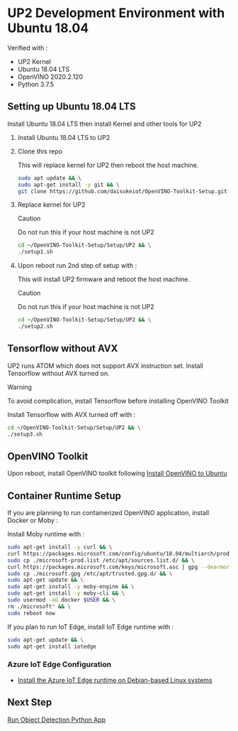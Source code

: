 # UP2 Development Environment with Ubuntu 18.04

Verified with :

- UP2 Kernel
- Ubuntu 18.04 LTS
- OpenVINO 2020.2.120
- Python 3.7.5

## Setting up Ubuntu 18.04 LTS

Install Ubuntu 18.04 LTS then install Kernel and other tools for UP2

1. Install Ubuntu 18.04 LTS to UP2

1. Clone this repo

    This will replace kernel for UP2 then reboot the host machine.

    ```bash
    sudo apt update && \
    sudo apt-get install -y git && \
    git clone https://github.com/daisukeiot/OpenVINO-Toolkit-Setup.git
    ```

1. Replace kernel for UP2

    > [!CAUTION]  
    > Do not run this if your host machine is not UP2

    ```bash
    cd ~/OpenVINO-Toolkit-Setup/Setup/UP2 && \
    ./setup1.sh
    ```

1. Upon reboot run 2nd step of setup with :

    This will install UP2 firmware and reboot the host machine.

    > [!CAUTION]  
    > Do not run this if your host machine is not UP2

    ```bash
    cd ~/OpenVINO-Toolkit-Setup/Setup/UP2 && \
    ./setup2.sh
    ```

## Tensorflow without AVX

UP2 runs ATOM which does not support AVX instruction set.  Install Tensorflow without AVX turned on.

> [!WARNING]  
> To avoid complication, install Tensorflow before installing OpenVINO Toolkit

Install Tensorflow with AVX turned off with :

```bash
cd ~/OpenVINO-Toolkit-Setup/Setup/UP2 && \
./setup3.sh
```

## OpenVINO Toolkit

Upon reboot, install OpenVINO toolkit following [Install OpenVINO to Ubuntu](../Ubuntu/README.md)

## Container Runtime Setup

If you are planning to run containerized OpenVINO application, install Docker or Moby :

Install Moby runtime with :

```bash
sudo apt-get install -y curl && \
curl https://packages.microsoft.com/config/ubuntu/18.04/multiarch/prod.list > ./microsoft-prod.list && \
sudo cp ./microsoft-prod.list /etc/apt/sources.list.d/ && \
curl https://packages.microsoft.com/keys/microsoft.asc | gpg --dearmor > microsoft.gpg && \
sudo cp ./microsoft.gpg /etc/apt/trusted.gpg.d/ && \
sudo apt-get update && \
sudo apt-get install -y moby-engine && \
sudo apt-get install -y moby-cli && \
sudo usermod -aG docker $USER && \
rm ./microsoft* && \
sudo reboot now
```

If you plan to run IoT Edge, install IoT Edge runtime with :

```bash
sudo apt-get update && \
sudo apt-get install iotedge
```

### Azure IoT Edge Configuration

- [Install the Azure IoT Edge runtime on Debian-based Linux systems](https://docs.microsoft.com/en-us/azure/iot-edge/how-to-install-iot-edge-linux)

## Next Step

[Run Object Detection Python App](../../README.md#running-object-detection-python-app)